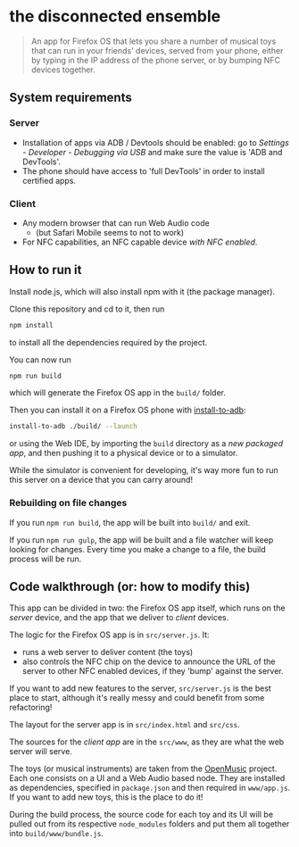 # the disconnected ensemble

> An app for Firefox OS that lets you share a number of musical toys that can run in your friends' devices, served from your phone, either by typing in the IP address of the phone server, or by bumping NFC devices together.

## System requirements

### Server

* Installation of apps via ADB / Devtools should be enabled: go to *Settings - Developer - Debugging via USB* and make sure the value is 'ADB and DevTools'.
* The phone should have access to 'full DevTools' in order to install certified apps.

### Client

* Any modern browser that can run Web Audio code
  * (but Safari Mobile seems to not to work)
* For NFC capabilities, an NFC capable device *with NFC enabled*.

## How to run it

Install node.js, which will also install npm with it (the package manager).

Clone this repository and cd to it, then run 

```bash
npm install
```

to install all the dependencies required by the project.

You can now run

```bash
npm run build
```

which will generate the Firefox OS app in the `build/` folder.

Then you can install it on a Firefox OS phone with [install-to-adb](https://github.com/sole/install-to-adb):

```bash
install-to-adb ./build/ --launch
```

or using the Web IDE, by importing the `build` directory as a *new packaged app*, and then pushing it to a physical device or to a simulator.

While the simulator is convenient for developing, it's way more fun to run this server on a device that you can carry around!

### Rebuilding on file changes

If you run `npm run build`, the app will be built into `build/` and exit.

If you run `npm run gulp`, the app will be built and a file watcher will keep looking for changes. Every time you make a change to a file, the build process will be run.

## Code walkthrough (or: how to modify this)

This app can be divided in two: the Firefox OS app itself, which runs on the *server* device, and the app that we deliver to *client* devices.

The logic for the Firefox OS app is in `src/server.js`. It:

* runs a web server to deliver content (the toys)
* also controls the NFC chip on the device to announce the URL of the server to other NFC enabled devices, if they 'bump' against the server.

If you want to add new features to the server, `src/server.js` is the best place to start, although it's really messy and could benefit from some refactoring!

The layout for the server app is in `src/index.html` and `src/css`.

The sources for the *client app* are in the `src/www`, as they are what the web server will serve.

The toys (or musical instruments) are taken from the [OpenMusic](https://github.com/openmusic) project. Each one consists on a UI and a Web Audio based node. They are installed as dependencies, specified in `package.json` and then required in `www/app.js`. If you want to add new toys, this is the place to do it!

During the build process, the source code for each toy and its UI will be pulled out from its respective `node_modules` folders and put them all together into `build/www/bundle.js`.
